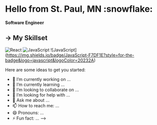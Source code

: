 <h1> Hello from St. Paul, MN :snowflake: </h1>

<b> Software Engineer </b>

## → My Skillset
![React](https://img.shields.io/badge/React-20232A?style=for-the-badge&logo=react&logoColor=61DAFB)
![JavaScript](https://img.shields.io/badge/-JavaScript-yellow&logo=javascript)
 ![JavaScript] (https://img.shields.io/badge/JavaScript-F7DF1E?style=for-the-badge&logo=javascript&logoColor=20232A)


Here are some ideas to get you started:

- 🔭 I’m currently working on ...
- 🌱 I’m currently learning ...
- 👯 I’m looking to collaborate on ...
- 🤔 I’m looking for help with ...
- 💬 Ask me about ...
- 📫 How to reach me: ...
- 😄 Pronouns: ...
- ⚡ Fun fact: ...
-->
